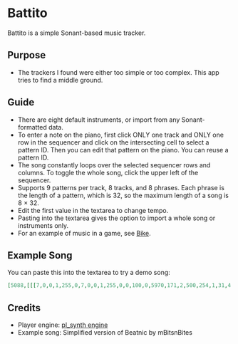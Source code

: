 # Battito

Battito is a simple Sonant-based music tracker.

## Purpose
- The trackers I found were either too simple or too complex. This app tries to find a middle ground.

## Guide

- There are eight default instruments, or import from any Sonant-formatted data.
- To enter a note on the piano, first click ONLY one track and ONLY one row in the sequencer and click on the intersecting cell to select a pattern ID. Then you can edit that pattern on the piano. You can reuse a pattern ID.
- The song constantly loops over the selected sequencer rows and columns. To toggle the whole song, click the upper left of the sequencer.
- Supports 9 patterns per track, 8 tracks, and 8 phrases. Each phrase is the length of a pattern, which is 32, so the maximum length of a song is 8 × 32.
- Edit the first value in the textarea to change tempo.
- Pasting into the textarea gives the option to import a whole song or instruments only.
- For an example of music in a game, see [Bike](https://github.com/bacionejs/bike).

## Example Song

You can paste this into the textarea to try a demo song:

```json
[5088,[[[7,0,0,1,255,0,7,0,0,1,255,0,0,100,0,5970,171,2,500,254,1,31,4,21],[1,1,1,1],[[147,0,0,0,147,0,0,0,147,0,0,0,147,0,0,0,147,0,0,0,147,0,0,0,147,0,0,0,147]]],[[7,0,0,0,255,2,7,0,4,0,255,2,0,88,2000,7505,255,2,3144,51,6,60,4,64,0,1,7,179],[1,1,1,1],[[0,0,123,0,0,0,0,0,0,0,0,0,0,0,0,0,0,123,0,123]]],[[7,0,0,0,192,2,7,0,0,0,201,3,0,100,150,7505,191,2,5839,254,6,121,6,147,0,1,6,195],[1,1,2,3],[[135,0,0,0,0,0,0,0,159,0,157,0,159,0,0,0,0,0,0,0,0,0,0,0,147,154,0,159],[138,0,0,0,0,0,0,0,150,0,159,0,162,0,0,0,0,0,0,0,0,0,150,0,162,150,0,159],[149,0,0,0,0,0,0,0,149,0,150,0,154,0,0,0,0,0,0,0,0,0,0,0,147,157,0,159]]]]]
```

## Credits
- Player engine: [pl_synth engine](https://github.com/phoboslab/pl_synth)
- Example song: Simplified version of Beatnic by mBitsnBites
